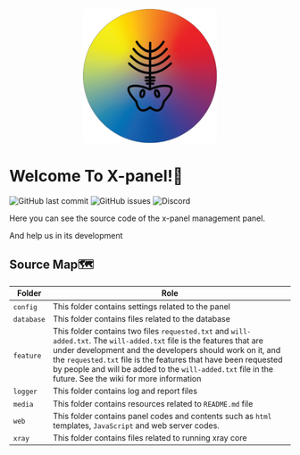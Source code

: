 <p align="center">
  <img src="media/x-panel icon.png" width="240"/>
</p>

# Welcome To X-panel!👋

![GitHub last commit](https://img.shields.io/github/last-commit/omid-the-great/x-panel)
![GitHub issues](https://img.shields.io/github/issues/omid-the-great/x-panel)
![Discord](https://img.shields.io/discord/1166054868159561728?logo=discord&logoColor=ffffff&color=5865F2&label=)

Here you can see the source code of the x-panel management panel.

And help us in its development

## Source Map🗺️

| Folder     | Role                                                                                                                                                                                                                                                                                                                                                            |
|------------|-----------------------------------------------------------------------------------------------------------------------------------------------------------------------------------------------------------------------------------------------------------------------------------------------------------------------------------------------------------------|
| `config`   | This folder contains settings related to the panel                                                                                                                                                                                                                                                                                                              |
| `database` | This folder contains files related to the database                                                                                                                                                                                                                                                                                                              |
| `feature`  | This folder contains two files `requested.txt` and `will-added.txt`. The `will-added.txt` file is the features that are under development and the developers should work on it, and the `requested.txt` file is the features that have been requested by people and will be added to the `will-added.txt` file in the future. See the wiki for more information |
| `logger`   | This folder contains log and report files                                                                                                                                                                                                                                                                                                                       |
| `media`    | This folder contains resources related to `README.md` file                                                                                                                                                                                                                                                                                                      |
| `web`      | This folder contains panel codes and contents such as `html` templates, `JavaScript` and web server codes.                                                                                                                                                                                                                                                      |
| `xray`     | This folder contains files related to running xray core                                                                                                                                                                                                                                                                                                         |
